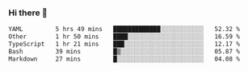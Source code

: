 ### Hi there 👋

<!--
**urzz/urzz** is a ✨ _special_ ✨ repository because its `README.md` (this file) appears on your GitHub profile.

Here are some ideas to get you started:

- 🔭 I’m currently working on ...
- 🌱 I’m currently learning ...
- 👯 I’m looking to collaborate on ...
- 🤔 I’m looking for help with ...
- 💬 Ask me about ...
- 📫 How to reach me: ...
- 😄 Pronouns: ...
- ⚡ Fun fact: ...
-->

<!--START_SECTION:waka-->

```txt
YAML         5 hrs 49 mins   █████████████░░░░░░░░░░░░   52.32 %
Other        1 hr 50 mins    ████░░░░░░░░░░░░░░░░░░░░░   16.59 %
TypeScript   1 hr 21 mins    ███░░░░░░░░░░░░░░░░░░░░░░   12.17 %
Bash         39 mins         █▒░░░░░░░░░░░░░░░░░░░░░░░   05.87 %
Markdown     27 mins         █░░░░░░░░░░░░░░░░░░░░░░░░   04.08 %
```

<!--END_SECTION:waka-->
